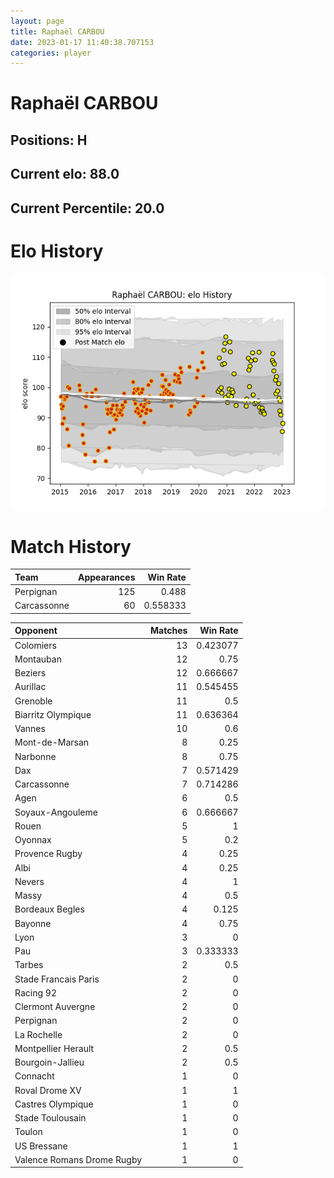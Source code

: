 ```yaml
---  
layout: page  
title: Raphaël CARBOU  
date: 2023-01-17 11:40:38.707153  
categories: player  
---
```

# Raphaël CARBOU

## Positions: H

## Current elo: 88.0

## Current Percentile: 20.0

# Elo History


![elo history](history_RaphaëlCARBOU.png)
# Match History


| Team        |   Appearances |   Win Rate |
|:------------|--------------:|-----------:|
| Perpignan   |           125 |   0.488    |
| Carcassonne |            60 |   0.558333 |

| Opponent                   |   Matches |   Win Rate |
|:---------------------------|----------:|-----------:|
| Colomiers                  |        13 |   0.423077 |
| Montauban                  |        12 |   0.75     |
| Beziers                    |        12 |   0.666667 |
| Aurillac                   |        11 |   0.545455 |
| Grenoble                   |        11 |   0.5      |
| Biarritz Olympique         |        11 |   0.636364 |
| Vannes                     |        10 |   0.6      |
| Mont-de-Marsan             |         8 |   0.25     |
| Narbonne                   |         8 |   0.75     |
| Dax                        |         7 |   0.571429 |
| Carcassonne                |         7 |   0.714286 |
| Agen                       |         6 |   0.5      |
| Soyaux-Angouleme           |         6 |   0.666667 |
| Rouen                      |         5 |   1        |
| Oyonnax                    |         5 |   0.2      |
| Provence Rugby             |         4 |   0.25     |
| Albi                       |         4 |   0.25     |
| Nevers                     |         4 |   1        |
| Massy                      |         4 |   0.5      |
| Bordeaux Begles            |         4 |   0.125    |
| Bayonne                    |         4 |   0.75     |
| Lyon                       |         3 |   0        |
| Pau                        |         3 |   0.333333 |
| Tarbes                     |         2 |   0.5      |
| Stade Francais Paris       |         2 |   0        |
| Racing 92                  |         2 |   0        |
| Clermont Auvergne          |         2 |   0        |
| Perpignan                  |         2 |   0        |
| La Rochelle                |         2 |   0        |
| Montpellier Herault        |         2 |   0.5      |
| Bourgoin-Jallieu           |         2 |   0.5      |
| Connacht                   |         1 |   0        |
| Roval Drome XV             |         1 |   1        |
| Castres Olympique          |         1 |   0        |
| Stade Toulousain           |         1 |   0        |
| Toulon                     |         1 |   0        |
| US Bressane                |         1 |   1        |
| Valence Romans Drome Rugby |         1 |   0        |